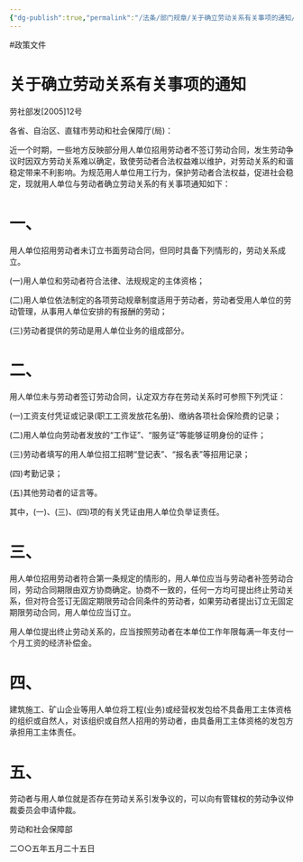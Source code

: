 ```yaml
---
{"dg-publish":true,"permalink":"/法条/部门规章/关于确立劳动关系有关事项的通知/","noteIcon":"","created":"2025-03-03T19:49:19.591+08:00"}
---
```


#政策文件
# 关于确立劳动关系有关事项的通知

劳社部发\[2005\]12号

各省、自治区、直辖市劳动和社会保障厅(局)：

近一个时期，一些地方反映部分用人单位招用劳动者不签订劳动合同，发生劳动争议时因双方劳动关系难以确定，致使劳动者合法权益难以维护，对劳动关系的和谐稳定带来不利影响。为规范用人单位用工行为，保护劳动者合法权益，促进社会稳定，现就用人单位与劳动者确立劳动关系的有关事项通知如下：

# 一、

用人单位招用劳动者未订立书面劳动合同，但同时具备下列情形的，劳动关系成立。

(一)用人单位和劳动者符合法律、法规规定的主体资格；

(二)用人单位依法制定的各项劳动规章制度适用于劳动者，劳动者受用人单位的劳动管理，从事用人单位安排的有报酬的劳动；

(三)劳动者提供的劳动是用人单位业务的组成部分。

# 二、

用人单位未与劳动者签订劳动合同，认定双方存在劳动关系时可参照下列凭证：

(一)工资支付凭证或记录(职工工资发放花名册)、缴纳各项社会保险费的记录；

(二)用人单位向劳动者发放的“工作证”、“服务证”等能够证明身份的证件；

(三)劳动者填写的用人单位招工招聘“登记表”、“报名表”等招用记录；

(四)考勤记录；

(五)其他劳动者的证言等。

其中，(一)、(三)、(四)项的有关凭证由用人单位负举证责任。

# 三、

用人单位招用劳动者符合第一条规定的情形的，用人单位应当与劳动者补签劳动合同，劳动合同期限由双方协商确定。协商不一致的，任何一方均可提出终止劳动关系，但对符合签订无固定期限劳动合同条件的劳动者，如果劳动者提出订立无固定期限劳动合同，用人单位应当订立。

用人单位提出终止劳动关系的，应当按照劳动者在本单位工作年限每满一年支付一个月工资的经济补偿金。

# 四、
建筑施工、矿山企业等用人单位将工程(业务)或经营权发包给不具备用工主体资格的组织或自然人，对该组织或自然人招用的劳动者，由具备用工主体资格的发包方承担用工主体责任。

# 五、
劳动者与用人单位就是否存在劳动关系引发争议的，可以向有管辖权的劳动争议仲裁委员会申请仲裁。

劳动和社会保障部           

二○○五年五月二十五日